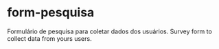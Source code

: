 # form-pesquisa
 Formulário de pesquisa para coletar dados dos usuários.
 Survey form to collect data from yours users.
